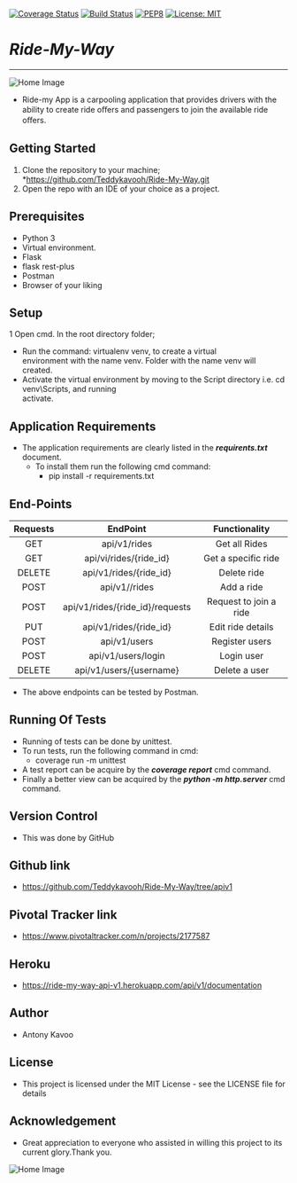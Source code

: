 [![Coverage Status](https://coveralls.io/repos/github/Teddykavooh/Ride-My-Way-Project/badge.svg?branch=apiv2)](https://coveralls.io/github/Teddykavooh/Ride-My-Way-Project?branch=apiv2)
[![Build Status](https://travis-ci.org/Teddykavooh/Ride-My-Way-Project.svg?branch=apiv2)](https://travis-ci.org/Teddykavooh/Ride-My-Way-Project)
[![PEP8](https://img.shields.io/badge/code%20style-pep8-orange.svg)](https://www.python.org/dev/peps/pep-0008/)
[![License: MIT](https://img.shields.io/badge/License-MIT-yellow.svg)](https://opensource.org/licenses/MIT)
# ***Ride-My-Way***
***
![Home Image](https://raw.github.com/Teddykavooh/Ride-My-Way-Project/apiv2/2.jpg)

* Ride-my App is a carpooling application that provides drivers with the ability to create ride oﬀers and passengers to join the available ride oﬀers.
## Getting Started
1. Clone the repository to your machine;
    *https://github.com/Teddykavooh/Ride-My-Way.git
2. Open the repo with an IDE of your choice as a project.     
## Prerequisites
* Python 3
* Virtual environment.
* Flask
* flask rest-plus
* Postman
* Browser of your liking 
## Setup
1 Open cmd. In the root directory folder;
* Run the command: virtualenv venv,  to create a virtual <br/>
 environment with the name venv. Folder with the name venv will <br>
 created.
* Activate the virtual environment by moving to the Script directory i.e. cd venv\Scripts, and running <br>
activate.

## Application Requirements
* The application requirements are clearly listed in the ***requirents.txt*** document.
   * To install them run the following cmd command:
     * pip install -r requirements.txt
## End-Points
|Requests     |   EndPoint                          | Functionality
|:-----------:|:-----------------------------------:|:--------------:
   GET        |  api/v1/rides                       | Get all Rides 
   GET        |  api/vi/rides/{ride_id}             | Get a specific ride
   DELETE     |  api/v1/rides/{ride_id}             | Delete ride          
   POST       |  api/v1//rides                      | Add a ride                  
   POST       |  api/v1/rides/{ride_id}/requests    | Request to join a ride
   PUT        |  api/v1/rides/{ride_id}             | Edit ride details
   POST       |  api/v1/users                       | Register users
   POST       |  api/v1/users/login                 | Login user                       
   DELETE     |  api/v1/users/{username}            | Delete a user
* The above endpoints can be tested by Postman.

## Running Of Tests
* Running of tests can be done by unittest.
* To run tests, run the following command in cmd:
   * coverage run -m unittest
* A test report can be acquire by the ***coverage report*** cmd command.
* Finally a better view can be acquired by the ***python -m http.server*** cmd command.

## Version Control
* This was done by GitHub

## Github link
* https://github.com/Teddykavooh/Ride-My-Way/tree/apiv1

## Pivotal Tracker link
* https://www.pivotaltracker.com/n/projects/2177587

## Heroku
* https://ride-my-way-api-v1.herokuapp.com/api/v1/documentation

## Author
* Antony Kavoo

## License
* This project is licensed under the MIT License - see the LICENSE file for details

## Acknowledgement
* Great appreciation to everyone who assisted in willing this project to its current glory.Thank you.

![Home Image](https://raw.github.com/Teddykavooh/Ride-My-Way-Project/apiv2/1.jpg)
